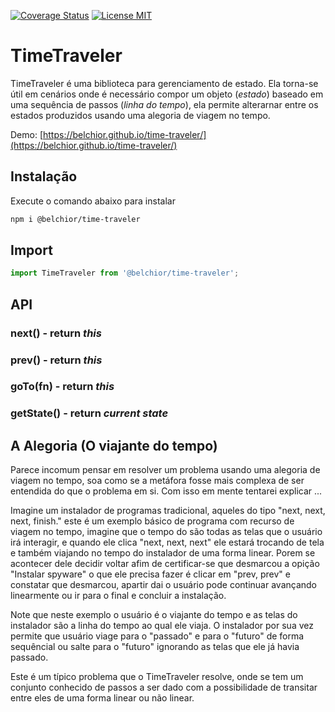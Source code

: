 [![Coverage Status](https://coveralls.io/repos/github/belchior/time-traveler/badge.svg)](https://coveralls.io/github/belchior/time-traveler)
[![License MIT](https://img.shields.io/badge/license-MIT-blue.svg)](https://opensource.org/licenses/MIT)

# TimeTraveler
TimeTraveler é uma biblioteca para gerenciamento de estado. Ela torna-se útil em cenários onde é necessário
compor um objeto (_estado_) baseado em uma sequência de passos (_linha do tempo_), ela permite alterarnar
entre os estados produzidos usando uma alegoria de viagem no tempo.

Demo: [https://belchior.github.io/time-traveler/](https://belchior.github.io/time-traveler/)


## Instalação
Execute o comando abaixo para instalar
```bash
npm i @belchior/time-traveler
```

## Import
```js
import TimeTraveler from '@belchior/time-traveler';
```

## API

### next() - return _this_
### prev() - return _this_
### goTo(fn) - return _this_
### getState() - return _current state_


## A Alegoria (O viajante do tempo)
Parece incomum pensar em resolver um problema usando uma alegoria de viagem no tempo, soa como se a metáfora
fosse mais complexa de ser entendida do que o problema em si. Com isso em mente tentarei explicar ...

Imagine um instalador de programas tradicional, aqueles do tipo "next, next, next, finish." este é um exemplo
básico de programa com recurso de viagem no tempo, imagine que o tempo do são todas as telas que o usuário irá
interagir, e quando ele clica "next, next, next" ele estará trocando de tela e também viajando no tempo do
instalador de uma forma linear. Porem se acontecer dele decidir voltar afim de certificar-se que desmarcou
a opição "Instalar spyware" o que ele precisa fazer é clicar em "prev, prev" e constatar que desmarcou,
apartir dai o usuário pode continuar avançando linearmente ou ir para o final e concluir a instalação.

Note que neste exemplo o usuário é o viajante do tempo e as telas do instalador são a linha do tempo
ao qual ele viaja. O instalador por sua vez permite que usuário viage para o "passado" e para o "futuro"
de forma sequêncial ou salte para o "futuro" ignorando as telas que ele já havia passado.

Este é um típico problema que o TimeTraveler resolve, onde se tem um conjunto conhecido de passos a ser
dado com a possibilidade de transitar entre eles de uma forma linear ou não linear.
